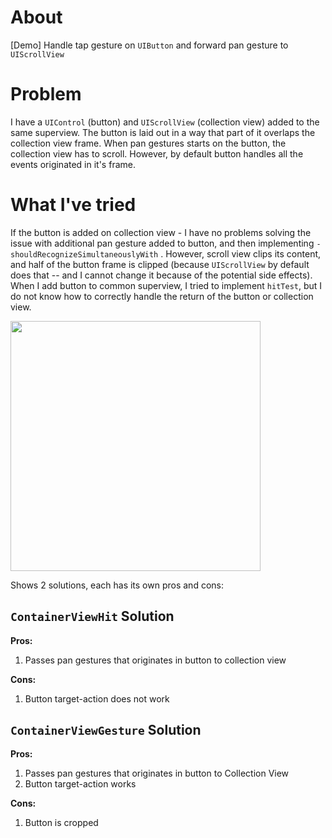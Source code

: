 # About
[Demo] Handle tap gesture on `UIButton` and forward pan gesture to `UIScrollView`

# Problem 

I have a `UIControl` (button) and `UIScrollView` (collection view) added to the same superview. The button is laid out in a way that part of it overlaps the collection view frame. When pan gestures starts on the button, the collection view has to scroll. However, by default button handles all the events originated in it's frame.

# What I've tried

If the button is added on collection view - I have no problems solving the issue with additional pan gesture added to button, and then implementing `-shouldRecognizeSimultaneouslyWith` . However, scroll view clips its content, and half of the button frame is clipped (because `UIScrollView` by default does that -- and I cannot change it because of the potential side effects).
When I add button to common superview, I tried to implement `hitTest`, but I do not know how to correctly handle the return of the button or collection view.


<img src="https://github.com/user-attachments/assets/237516d7-8a8c-49b6-8421-401fa94f1952" width="400">

Shows 2 solutions, each has its own pros and cons:

## `ContainerViewHit` Solution

**Pros:**
1. Passes pan gestures that originates in button to collection view

**Cons:**
1. Button target-action does not work

## `ContainerViewGesture` Solution

**Pros:**
1. Passes pan gestures that originates in button to Collection View
2. Button target-action works

**Cons:**
1. Button is cropped 
